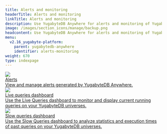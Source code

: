 ```yaml
---
title: Alerts and monitoring
headerTitle: Alerts and monitoring
linkTitle: Alerts and monitoring
description: Use YugabyteDB Anywhere for alerts and monitoring of YugabyteDB universe data.
image: /images/section_icons/manage/backup.png
headcontent: Use YugabyteDB Anywhere for alerts and monitoring of YugabyteDB universe data.
menu:
  v2.16_yugabyte-platform:
    parent: yugabytedb-anywhere
    identifier: alerts-monitoring
weight: 670
type: indexpage
---
```


<div class="row">

  <div class="col-12 col-md-6 col-lg-12 col-xl-6">
    <a class="section-link icon-offset" href="alert/">
      <div class="head">
        <img class="icon" src="/images/section_icons/manage/backup.png" aria-hidden="true" />
        <div class="title">Alerts</div>
      </div>
      <div class="body">
        View and manage alerts generated by YugabyteDB Anywhere.
      </div>
    </a>
  </div>

  <div class="col-12 col-md-6 col-lg-12 col-xl-6">
    <a class="section-link icon-offset" href="live-queries-dashboard/">
      <div class="head">
        <img class="icon" src="/images/section_icons/manage/backup.png" aria-hidden="true" />
        <div class="title">Live queries dashboard</div>
      </div>
      <div class="body">
        Use the Live Queries dashboard to monitor and display current running queries on your YugabyteDB universes.
      </div>
    </a>
  </div>

  <div class="col-12 col-md-6 col-lg-12 col-xl-6">
    <a class="section-link icon-offset" href="slow-queries-dashboard/">
      <div class="head">
        <img class="icon" src="/images/section_icons/manage/backup.png" aria-hidden="true" />
        <div class="title">Slow queries dashboard</div>
      </div>
      <div class="body">
        Use the Slow Queries dashboard to analyze statistics and execution times of past queries on your YugabyteDB universes.
      </div>
    </a>
  </div>

</div>
